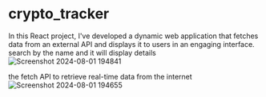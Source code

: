 # crypto_tracker
In this React project, I've developed a dynamic web application that fetches data from an external API and displays it to users in an engaging interface. 
search by the name and it will display details
![Screenshot 2024-08-01 194841](https://github.com/user-attachments/assets/a1522712-f1cd-4aab-8225-7900f717be3d)

the fetch API to retrieve real-time data from the internet
![Screenshot 2024-08-01 194655](https://github.com/user-attachments/assets/fac90e3b-aeb1-4cc3-bf74-cb559f0403cf)
